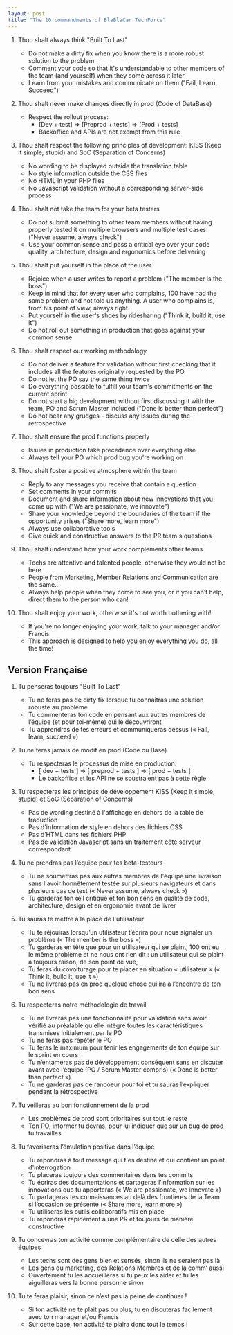 ```yaml
---
layout: post
title: "The 10 commandments of BlaBlaCar TechForce"
---
```


1. Thou shalt always think "Built To Last"
    * Do not make a dirty fix when you know there is a more robust solution to the problem
    * Comment your code so that it's understandable to other members of the team (and yourself) when they come across it later
    * Learn from your mistakes and communicate on them ("Fail, Learn, Succeed")

2. Thou shalt never make changes directly in prod (Code of DataBase)
    * Respect the rollout process:
        * [Dev + test] => [Preprod + tests] => [Prod + tests]
        * Backoffice and APIs are not exempt from this rule

3. Thou shalt respect the following principles of development: KISS (Keep it simple, stupid) and SoC (Separation of Concerns)
    * No wording to be displayed outside the translation table
    * No style information outside the CSS files
    * No HTML in your PHP files
    * No Javascript validation without a corresponding server-side process

4. Thou shalt not take the team for your beta testers
    * Do not submit something to other team members without having properly tested it on multiple browsers and multiple test cases ("Never assume, always check")
    * Use your common sense and pass a critical eye over your code quality, architecture, design and ergonomics before delivering

5. Thou shalt put yourself in the place of the user
    * Rejoice when a user writes to report a problem ("The member is the boss")
    * Keep in mind that for every user who complains, 100 have had the same problem and not told us anything. A user who complains is, from his point of view, always right.
    * Put yourself in the user's shoes by ridesharing ("Think it, build it, use it")
    * Do not roll out something in production that goes against your common sense

6. Thou shalt respect our working methodology
    * Do not deliver a feature for validation without first checking that it includes all the features originally requested by the PO
    * Do not let the PO say the same thing twice
    * Do everything possible to fulfill your team's commitments on the current sprint
    * Do not start a big development without first discussing it with the team, PO and Scrum Master included ("Done is better than perfect")
    * Do not bear any grudges - discuss any issues during the retrospective

7. Thou shalt ensure the prod functions properly
    * Issues in production take precedence over everything else
    * Always tell your PO which prod bug you're working on

8. Thou shalt foster a positive atmosphere within the team
    * Reply to any messages you receive that contain a question
    * Set comments in your commits
    * Document and share information about new innovations that you come up with ("We are passionate, we innovate")
    * Share your knowledge beyond the boundaries of the team if the opportunity arises ("Share more, learn more")
    * Always use collaborative tools
    * Give quick and constructive answers to the PR team's questions

9. Thou shalt understand how your work complements other teams
    * Techs are attentive and talented people, otherwise they would not be here
    * People from Marketing, Member Relations and Communication are the same...
    * Always help people when they come to see you, or if you can't help, direct them to the person who can!

10. Thou shalt enjoy your work, otherwise it's not worth bothering with!
    * If you're no longer enjoying your work, talk to your manager and/or Francis
    * This approach is designed to help you enjoy everything you do, all the time!

## Version Française
1. Tu penseras toujours "Built To Last"
    * Tu ne feras pas de dirty fix lorsque tu connaîtras une solution robuste au problème
    * Tu commenteras ton code en pensant aux autres membres de l’équipe (et pour toi-même) qui le découvriront
    * Tu apprendras de tes erreurs et communiqueras dessus (« Fail, learn, succeed »)

2. Tu ne feras jamais de modif en prod (Code ou Base)
    * Tu respecteras le processus de mise en production:
        * [ dev + tests ] => [ preprod + tests ] => [ prod + tests ]
        * Le backoffice et les API ne se soustraient pas à cette règle

3. Tu respecteras les principes de développement KISS (Keep it simple, stupid) et SoC (Separation of Concerns)
    * Pas de wording destiné à l'affichage en dehors de la table de traduction
    * Pas d'information de style en dehors des fichiers CSS
    * Pas d’HTML dans tes fichiers PHP
    * Pas de validation Javascript sans un traitement côté serveur correspondant

4. Tu ne prendras pas l’équipe pour tes beta-testeurs
    * Tu ne soumettras pas aux autres membres de l'équipe une livraison sans l'avoir honnêtement testée sur plusieurs navigateurs et dans plusieurs cas de test (« Never assume, always check »)
    * Tu garderas ton œil critique et ton bon sens en qualité de code, architecture, design et en ergonomie avant de livrer

5. Tu sauras te mettre à la place de l'utilisateur
    * Tu te réjouiras lorsqu’un utilisateur t’écrira pour nous signaler un problème (« The member is the boss »)
    * Tu garderas en tête que pour un utilisateur qui se plaint, 100 ont eu le même problème et ne nous ont rien dit : un utilisateur qui se plaint a toujours raison, de son point de vue,
    * Tu feras du covoiturage pour te placer en situation « utilisateur » (« Think it, build it, use it »)
    * Tu ne livreras pas en prod quelque chose qui ira à l’encontre de ton bon sens

6. Tu respecteras notre méthodologie de travail
    * Tu ne livreras pas une fonctionnalité pour validation sans avoir vérifié au préalable qu'elle intègre toutes les caractéristiques transmises initialement par le PO
    * Tu ne feras pas répéter le PO
    * Tu feras le maximum pour tenir les engagements de ton équipe sur le sprint en cours
    * Tu n’entameras pas de développement conséquent sans en discuter avant avec l’équipe (PO / Scrum Master compris) (« Done is better than perfect »)
    * Tu ne garderas pas de rancoeur pour toi et tu sauras l’expliquer pendant la rétrospective

7. Tu veilleras au bon fonctionnement de la prod
    * Les problèmes de prod sont prioritaires sur tout le reste
    * Ton PO, informer tu devras, pour lui indiquer que sur un bug de prod tu travailles

8. Tu favoriseras l’émulation positive dans l’équipe
    * Tu répondras à tout message qui t'es destiné et qui contient un point d'interrogation
    * Tu placeras toujours des commentaires dans tes commits
    * Tu écriras des documentations et partageras l’information sur les innovations que tu apporteras (« We are passionate, we innovate »)
    * Tu partageras tes connaissances au delà des frontières de la Team si l’occasion se présente (« Share more, learn more »)
    * Tu utiliseras les outils collaboratifs mis en place
    * Tu répondras rapidement à une PR et toujours de manière constructive

9. Tu concevras ton activité comme complémentaire de celle des autres équipes
    * Les techs sont des gens bien et sensés, sinon ils ne seraient pas là
    * Les gens du marketing, des Relations Membres et de la comm’ aussi
    * Ouvertement tu les accueilleras si tu peux les aider et tu les aiguilleras vers la bonne personne sinon

10. Tu te feras plaisir, sinon ce n’est pas la peine de continuer !
    * Si ton activité ne te plait pas ou plus, tu en discuteras facilement avec ton manager et/ou Francis
    * Sur cette base, ton activité te plaira donc tout le temps !